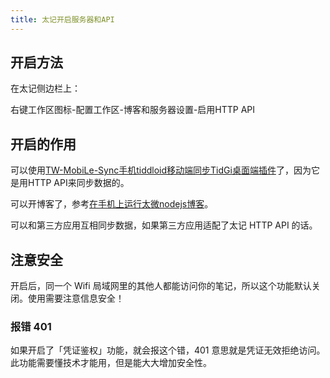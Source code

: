 ```yaml
---
title: 太记开启服务器和API
---
```


## 开启方法

在太记侧边栏上：

右键工作区图标-配置工作区-博客和服务器设置-启用HTTP API

## 开启的作用

可以使用[TW-MobiLe-Sync手机tiddloid移动端同步TidGi桌面端插件](#TW-MobiLe-Sync%E6%89%8B%E6%9C%BAtiddloid%E7%A7%BB%E5%8A%A8%E7%AB%AF%E5%90%8C%E6%AD%A5TidGi%E6%A1%8C%E9%9D%A2%E7%AB%AF%E6%8F%92%E4%BB%B6)了，因为它是用HTTP API来同步数据的。

可以开博客了，参考[在手机上运行太微nodejs博客](https://wiki.onetwo.ren/%E5%9C%A8%E6%89%8B%E6%9C%BA%E4%B8%8A%E8%BF%90%E8%A1%8C%E5%A4%AA%E5%BE%AEnodejs%E5%8D%9A%E5%AE%A2)。

可以和第三方应用互相同步数据，如果第三方应用适配了太记 HTTP API 的话。

## 注意安全

开启后，同一个 Wifi 局域网里的其他人都能访问你的笔记，所以这个功能默认关闭。使用需要注意信息安全！

### 报错 401

如果开启了「凭证鉴权」功能，就会报这个错，401 意思就是凭证无效拒绝访问。此功能需要懂技术才能用，但是能大大增加安全性。
